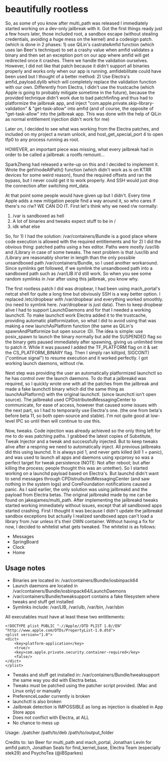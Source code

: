 # beautifully rootless

So, as some of you know after multi_path was released I immediately started working on a dev-only jailbreak with it. Got the first things ready just a few hours later, those included root, a sandbox escape (without stealing credentials, avoiding a huge mess on the kernel) and a codesign patch. (which is done in 2 phases: 1) use QiLin's castrateAmfid function (which uses Ian Beer's technique) to set a crashy value when amfid validates a binary and then set an exception port on our app where amfid will get redirected once it crashes. There we handle the validation ourselves. However, I did not like that patch because it didn't support all binaries properly and works only when our app is running. amfidebilitate could have been used but I thought of a better method: 2) Use Electra's amfid_payload.dylib which will completely replace the validation function with our own. Differently from Electra, I didn't use the trustcache (which Apple is going to probably mitigate sometime in the future), because the provided technique didn't work due to bad patchfinfing and thus had to platformize the jailbreak app, and inject "com.apple.private.skip-library-validation" & "get-task-allow" into amfid (and of course, the opposite of "get-task-allow" into the jailbreak app. This was done with the help of QiLin as normal entitlement injection didn't work for me)

Later on, I decided to see what was working from the Electra patches, and included on my project a nvram unlock, and host_get_special_port 4 to open tfp0 to any process running as root.

HOWEVER, an important piece was missing, what every jailbreak had in order to be called a jailbreak: a rootfs remount...

SparkZheng had released a write-up on this and I decided to implement it. Wrote the getVnodeAtPath() function (which didn't work as is on KTRR devices for some weird reason), found the required offsets and ran the bypass, but I never could get it to work properly. And SSH would just drop the connection after switching mnt_data.

At that point some people would have given up but I didn't. Every time Apple adds a new mitigation people find a way around it, so who cares if there's no r/w? WE CAN DO IT. First let's think why we need r/w normally:

1. /var is sandboxed as hell
2. A lot of binaries and tweaks expect stuff to be in /
3. idk what else

So, for 1) I had the solution: /var/containers/Bundle is a good place where code execution is allowed with the required entitlements and for 2) I did the obvious thing: patched paths using a hex editor. Paths were mostly /usr/lib and /Library in case of some tweaks. The next problem is that /usr/lib and /Library are reasonably shorter in length than the only possible unsandboxed path /var/containers/Bundle, so I used another workaround. Since symlinks get followed, if we symlink the unsandboxed path into a sandboxed path such as /var/LIB it'd still work. So when you see some random symlinks in /var after using this jailbreak, you know why.

The first rootless patch I did was dropbear, I had been using mach_portal's netcat shell for quite a long time but obviously SSH is a way better option. I replaced /etc/dropbear with /var/dropbear and everything worked smoothly. (no need to symlink here. /var/dropbear is just data). Then to keep dropbear alive I had to support LaunchDaemons and for that I needed a working launchctl. To make launchctl work Electra added it to the trustcache, providing automatic platformization, so what I did to avoid using that was making a new launchAsPlatform function (the same as QiLin's spawnAndPlatformize but open source :D). The idea is simple: use posix_spawn to launch the binary normally but add the SUSPENDED flag so the binary gets paused immediately after spawning, giving us unlimited time to patch it. While it was paused I added the TF_PLATFORM flag on it & set the CS_PLATFORM_BINARY flag. Then I simply ran kill(pid, SIGCONT) ("continue signal") to resume execution and it worked perfectly. I got working launch daemons, without r/w.

Next step was providing the user an automatically platformized launchctl so he has control over the launch daemons. To do that a jailbreakd was required, so I quickly wrote one with all the patches from the jailbreak and made a fake launchctl binary which did the same thing as launchAsPlatform() with the original launchctl. (since launchctl isn't open source). The jailbreakd used CPDistributedMessagingCenter to communicate, for ease of access, however that caused some issues with the next part, so I had to temporarily use Electra's one. (the one from beta's before beta 11, so both open-source and stable). I'm not quite good at low-level IPC so until then will continue to use this.

Now, tweaks. Code injection was already achieved so the only thing left for me to do was patching paths. I grabbed the latest copies of Substitute, Tweak Injector and a tweak and successfully injected. But to keep tweaks alive after a respring we need to automatically inject. All previous jailbreaks did this using launchd. It is always pid 1, and never gets killed (kill 1 = panic), and was used to launch all apps and daemons using xpcproxy so was a perfect target for tweak persistence (NOTE: Not after reboot; but after killing the process; people thought this was an untether). So I started working on a launchd payload based on Electra's. But launchd didn't want to send messages through CPDistruibutedMessagingCenter (and saw nothing in the system logs) and CoreFoundation notifications caused a panic. As I said earlier, the only solution was using jailbreakd and the payload from Electra betas. The original jailbreakd made by me can be found on jakeajames/multi_path. After implementing the jailbreakd tweaks started working immediately without issues, except that all sandboxed apps started crashing. First I thought it was because I didn't update the jailbreakd sandbox exceptions but actually I realized sandboxed apps can't load a library from /var unless it's their OWN container. Without having a fix for now, I decided to whitelist what gets tweaked. The whitelist is as follows:

- Messages
- SpringBoard
- Clock
- Home

## Usage notes

- Binaries are located in: /var/containers/Bundle/iosbinpack64
- Launch daemons are located in /var/containers/Bundle/iosbinpack64/LaunchDaemons
- /var/containers/Bundle/tweaksupport contains a fake filesystem where tweaks and stuff get installed
- Symlinks include: /var/LIB, /var/ulb, /var/bin, /var/sbin

All executables must have at least these two entitlements:

    <!DOCTYPE plist PUBLIC "-//Apple//DTD PLIST 1.0//EN" "http://www.apple.com/DTDs/PropertyList-1.0.dtd">
    <plist version="1.0">
    <dict>
        <key>platform-application</key>
        <true/>
        <key>com.apple.private.security.container-required</key>
        <false/>
    </dict>
    </plist>


- Tweaks and stuff get installed in: /var/containers/Bundle/tweaksupport the same way you did with Electra betas.
- Tweaks must be patched using the patcher script provided. (Mac and Linux only) or manually
- PreferenceLoader currently is broken
- launchctl is also broken
- Jailbreak detection is IMPOSSIBLE as long as injection is disabled in App Store apps
- Does not conflict with Electra, at ALL
- No chance to mess up

Usage:
    ./patcher /path/to/deb /path/to/output_folder

Credits to: Ian Beer for multi_path and mach_portal, Jonathan Levin for amfid patch, Jonathan Seals for find_kernel_base, Electra Team (especially stek29) and PsychoTea (@iBSparkes)
